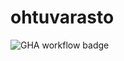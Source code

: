 # ohtuvarasto

![GHA workflow badge](https://github.com/simkatti/ohtuvarasto/workflows/CI/badge.svg)

